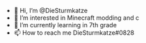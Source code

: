 - 👋 Hi, I’m @DieSturmkatze
- 👀 I’m interested in Minecraft modding and c
- 🌱 I’m currently learning in 7th grade
- 📫 How to reach me DieSturmkatze#0828

